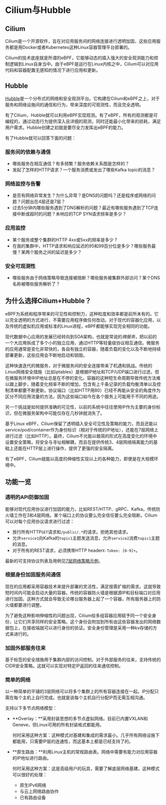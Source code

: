# Cilium与Hubble

## Cilium

Cilium是一个开源软件，旨在对应用服务间的网络连接进行透明加固，这些应用服务都是用Docker或者Kubernetes这种Linux容器管理平台部署的。

Cilium的技术底座就是所谓的eBPF，它能够动态的插入强大的安全观测能力和控制逻辑到Linux自身当中。由于eBPF是运行在Linux内核之中，Cilium可以对应用代码和容器配置无感知的情况下进行应用和更新。

## Hubble

[Hubble](../可观测性/使用Hubble进行网络观测.md)是一个分布式的网络和安全观测平台。它构建在Cilium和eBPF之上，对于服务和网络设施间的通信和行为，带来深度的可观测性，而且完全透明。

有了Cilium，Hubble就可以利用eBPF实现观测。有了eBPF，所有的观测都是可编程的，通过动态行为提供深入且详细的观测，同时还能最小化带来的损耗，满足用户需求。Hubble创建之初就是要尽全力发挥出eBPF的能力。

有了Hubble就可以回答下面的问题：

### 服务间的依赖与通信

- 哪些服务在相互通信？有多频繁？服务依赖关系图是怎样的？
- 发起了怎样的HTTP请求？一个服务消费或发出了哪些Kafka topic的消息？

### 网络监控与告警

- 是否有网络异常发生？为什么异常？是DNS的问题吗？还是程序或网络的问题？问题出在4层还是7层？
- 过去5分钟内哪些服务遇到了DNS解析的问题？最近有哪些服务遇到了TCP连接中断或超时的问题？未响应的TCP SYN请求频率是多少？

### 应用监控

- 某个服务或整个集群的HTTP 4xx或5xx的频率是多少？
- 在我的集群中，HTTP请求和响应延迟的95和99百分位是多少？哪些服务最慢？某两个服务之间的延迟是多少？

### 安全可观测性

- 哪些服务由于网络策略导致连接被阻断？哪些服务被集群外部访问？某个DNS名称被哪些服务解析了？

## 为什么选择Cilium+Hubble？

eBPF为系统和程序带来的可见性和控制力，这种粒度和效率都是前所未有的。它以完全透明的方式进行，不需要应用程序做任何改动。对于现代的容器化应用，以及传统的虚拟机应用或标准的Linux进程，eBPF都能够实现完全相同的功能。

现代数据中心应用的发展已经转向到SOA架构，也就是常说的*微服务*，把以前的一个大应用拆成了多个小的独立应用，通过HTTP等轻量级协议相互通信。微服务的应用通常是变化非常快的，各自有独立的容器，随着负载的变化以及不断地持续部署更新，这些应用会不断地启动和销毁。

这种快速迭代的微服务，对于微服务间的安全连接带来了机遇和挑战。传统的Linux网络安全措施（比如iptables）是根据IP地址和TCP/UDP端口进行过滤，但在微服务环境中IP地址总是在不停的变化。容器的这种短生命周期导致传统方法难以跟上脚步，随着变化频率不断的增加，包含有上千条记录的负载均衡清单以及控制清单都要不断更新。协议端口（比如HTTP用80）已经不再能从安全的角度作为区分不同应用流量的方法，因为这些端口如今在各个服务上可能用于不同的用途。

另一个挑战是如何提供准确的可见性，以前的系统中往往使用IP作为主要的身份标识，但在微服务架构中可能仅存在几秒钟就消失了。

基于Linux eBPF，Cilium保留了透明插入安全可见性及策略的能力，而且还能以service/pod/container作为身份标识（相对于传统的IP地址），还能在7层网络上进行过滤（比如HTTP）。最终，Cilium不光能以极简的形式在高度变化的环境中设置安全策略，将安全与寻址相解耦，而且在提供传统3、4层网络隔离能力的基础上还能在HTTP层上进行操作，提供了更强的安全隔离。

有了eBPF，Cilium就能以高度的伸缩性实现以上的各种能力，即便是在大规模环境中。

## 功能一览

### 透明的API防御加固

能够对现代应用协议进行加固的能力，比如REST/HTTP、gRPC、Kafka。传统防火墙工作在3和4层网络。某个端口上的协议要么完全信任要么完全阻断。Cilium可以对每个应用协议请求进行过滤：

- 放行所有HTTP`GET`请求和`/public/.*`的请求。拒绝其他请求。
- 允许`service1`向Kafka的`topic1`主题发送消息，允许`service2`消费`topic1`主题的消息。
- 对于所有的REST请求，必须携带HTTP header`X-Token: [0-9]+`。

最新的可支持协议列表及用例见[7层网络策略示例](../安全/网络策略/3层网络示例.md#7层网络示例)。

### 根据身份加固服务间通信

现在的应用都采用容器技术来提升部署的灵活性，满足按需扩缩的需求。这就导致短时间内可能会启动大量的容器。传统的容器防火墙是根据源IP和目标端口对应用进行加固。这种方式就会导致无论哪台服务器上起了一个容器，所有服务器上的防火墙都要进行调整。

为了避免这种影响伸缩性的问题出现，Cilium给多组容器应用赋予同一个安全身份，让它们共享同样的安全策略。这个身份会附加到所有由这些容器发出的网络数据包上，在接收端就可以进行身份的验证。安全身份管理是采用一种kv存储的方式来进行的。

### 加固外部服务往来

基于标签的安全措施用于集群内部的访问控制。对于外部服务的往来，支持传统的CIDR安全策略。这就可以实现对特定IP返回的往来通信控制。

### 简单的网络

以一种简单的平铺的3层网络可以将多个集群上的所有容器连接在一起。IP分配只需在每个主机上自行完成。也就是说每个主机自行分配IP而无需互相沟通。

支持以下多节点网络模型：

- **Overlay：**采用封装思想的多节点虚拟网络。目前已内置VXLAN和Geneve，但Linux可用的所有封装格式都能用。

    何时采用这种方案：这种模式对基建和集成的需求最小。几乎所有网络设施下都能用，只需要IP层的连通性，而这基本上都是已经支持了的。

- **原生路由：**利用Linux主机的常规路由表。网络中需要有能力对应用容器的IP地址进行路由。

    何时采用这种方案：这是高级用户的玩具，需要了解底层网络基建。这种模式可以很好的处理：

    - 原生IPv6网络
    - 与云上网络路由协作
    - 已有路由设备
